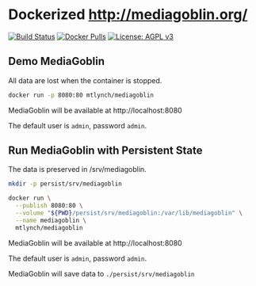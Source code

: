 # Dockerized http://mediagoblin.org/

[![Build Status](https://travis-ci.org/mtlynch/mediagoblin-docker.svg?branch=master)](https://travis-ci.org/mtlynch/mediagoblin-docker) [![Docker Pulls](https://img.shields.io/docker/pulls/mtlynch/mediagoblin.svg?maxAge=604800)](https://hub.docker.com/r/mtlynch/mediagoblin/) [![License: AGPL v3](https://img.shields.io/badge/License-AGPL%20v3-blue.svg)](https://www.gnu.org/licenses/agpl-3.0)

## Demo MediaGoblin

All data are lost when the container is stopped.

```bash
docker run -p 8080:80 mtlynch/mediagoblin
```

MediaGoblin will be available at http://localhost:8080

The default user is `admin`, password `admin`.

## Run MediaGoblin with Persistent State

The data is preserved in /srv/mediagoblin.

```bash
mkdir -p persist/srv/mediagoblin

docker run \
  --publish 8080:80 \
  --volume "${PWD}/persist/srv/mediagoblin:/var/lib/mediagoblin" \
  --name mediagoblin \
  mtlynch/mediagoblin
```

MediaGoblin will be available at http://localhost:8080

The default user is `admin`, password `admin`.

MediaGoblin will save data to `./persist/srv/mediagoblin`
